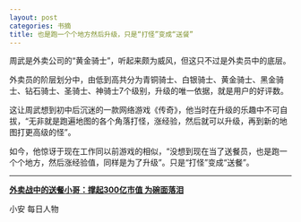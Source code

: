 ```yaml
---
layout: post
categories: 书摘
title: 也是跑一个个地方然后升级，只是“打怪”变成“送餐”
---
```


周武是外卖公司的“黄金骑士”，听起来颇为威风，但这只不过是外卖员中的底层。

外卖员的阶层划分中，由低到高共分为青铜骑士、白银骑士、黄金骑士、黑金骑士、钻石骑士、圣骑士、神骑士7个级别，升级的唯一依据，就是用户的好评数。

这让周武想到初中后沉迷的一款网络游戏《传奇》，他当时在升级的乐趣中不可自拔，“无非就是跑遍地图的各个角落打怪，涨经验，然后就可以升级，再到新的地图打更高级的怪”。

如今，他惊讶于现在工作同以前游戏的相似，“没想到现在当了送餐员，也是跑一个个地方，然后涨经验值，同样是为了升级”。只是“打怪”变成“送餐”。

---

**[外卖战中的送餐小哥：撑起300亿市值 为碗面落泪](http://tech.sina.com.cn/i/2016-12-27/doc-ifxyxury8790871.shtml)**

小安 每日人物